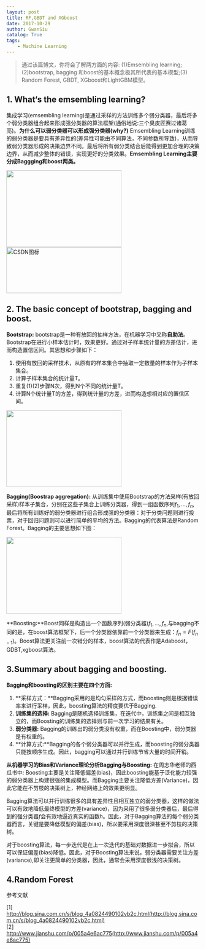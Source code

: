 ```yaml
---
layout: post
title: RF,GBDT and XGboost
date: 2017-10-29
author: GwanSiu
catalog: True
tags:
    - Machine Learning
---
```


> 通过该篇博文，你将会了解两方面的内容: (1)Emsembling learning; (2)bootstrap, bagging 和boost的基本概念极其所代表的基本模型;(3) Random Forest, GBDT, XGboost和LightGBM模型。

## 1. What‘s the emsembling learning?
集成学习(emsembling learning)是通过采样的方法训练多个弱分类器，最后将多个弱分类器组合起来形成强分类器的算法框架(通俗地说:三个臭皮匠赛过诸葛亮)。**为什么可以弱分类器可以形成强分类器(why?)** Emsembling Learning训练的弱分类器是要具有差异性的(差异性可能由不同算法，不同参数所导致)，从而导致弱分类器形成的决策边界不同。最后将所有弱分类结合后能得到更加合理的决策边界，从而减少整体的错误，实现更好的分类效果。**Emsembling Learning主要分成Baggging和boost两类。**

<img src="http://www.datakit.cn/images/machinelearning/EnsembleLearning_Combining_classifiers.jpg" width = "300" height = "200" align=center />
<img src="http://imgtech.gmw.cn/attachement/jpg/site2/20111223/f04da22d7ba7105e1d7507.jpg" width = "300" height = "120" alt="CSDN图标" />

## 2. The basic concept of bootstrap, bagging and boost.

**Bootstrap:** bootstrap是一种有放回的抽样方法，在机器学习中又称**自助法**。Bootstrap在进行小样本估计时，效果更好。通过对子样本统计量的方差估计，进而构造置信区间。其思想和步骤如下：

1. 使用有放回的采样技术，从原有的样本集合中抽取一定数量的样本作为子样本集合。
2. 计算子样本集合的统计量T。
3. 重复(1)(2)步骤N次，得到N个不同的统计量T。
4. 计算N个统计量T的方差，得到统计量的方差，进而构造想相对应的置信区间。

<img src="http://static.zybuluo.com/GwanSiu/vye8tevgtehauji37gt3nw8r/image.png" width = "300" height = "200" align=center />

 **Bagging(Boostrap aggregation):** 从训练集中使用Bootstrap的方法采样(有放回采样)样本子集合，分别在这些子集合上训练分类器，得到一组函数序列$f_{1},...,f_{n}$, 最后将所有训练好的弱分类器进行组合形成强的分类器：对于分类问题则进行投票，对于回归问题则可以进行简单的平均的方法。Bagging的代表算法是Random Forest。Bagging的主要思想如下图：

<img src="http://static.zybuluo.com/GwanSiu/8naiwi9u9a4quonkmlsqdxp0/image.png" width = "300" height = "200" align=center/>

 **Boosting:**Boost同样是构造出一个函数序列(弱分类器)$f_{1},...,f_{n}$,与bagging不同的是，在boost算法框架下，后一个分类器依靠前一个分类器来生成：$f_{n}=F(f_{n-1})$。Boost算法更关注前一次错分的样本，boost算法的代表作是Adaboost，GDBT,xgboost算法。

## 3.Summary about bagging and boosting.
 
**Bagging和boosting的区别主要在四个方面:**

 1. **采样方式：**Bagging采用的是均匀采样的方式，而boosting则是根据错误率来进行采样，因此，boosting算法的精度要优于Bagging.
 2. **训练集的选择:** Bagging是随机选择训练集，在迭代中，训练集之间是相互独立的，而Boosting的训练集的选择则与前一次学习的结果有关。
 3. **弱分类器:** Bagging的训练出的弱分类没有权重，而在Boosting中，弱分类器是有权重的。
 4. **计算方式:**Bagging的各个弱分类器可以并行生成，而boosting的弱分类器只能按顺序生成。因此，bagging可以通过并行训练节省大量的时间开销。

**从机器学习的Bias和Variance理论分析Bagging与Boosting:**
在周志华老师的西瓜书中: Boosting主要是关注降低偏差(bias)，因此boosting能基于泛化能力较强的弱分类器上构建很强的集成模型。而Bagging主要关注降低方差(Variance)，因此它能在不剪枝的决策树上，神经网络上的效果更明显。

Bagging算法可以并行训练很多的具有差异性且相互独立的弱分类器，这样的做法可以有效地降低最终模型的方差(variance)，因为采用了很多弱分类器后，最后得到的强分类器$f$会有效地逼近真实的函数$h$。因此，对于Bagging算法的每个弱分类器而言，关键是要降低模型的偏差(bias)，所以要采用深度很深甚至不剪枝的决策树。

对于boosting算法，每一步迭代是在上一次迭代的基础对数据进一步拟合，所以可以保证偏差(bias)降低。因此，对于Boosting算法来说，弱分类器需要关注方差(variance),即关注更简单的分类器，因此，通常会采用深度很浅的决策树。   

## 4.Random Forest


参考文献

[1] http://blog.sina.com.cn/s/blog_4a0824490102vb2c.html(http://blog.sina.com.cn/s/blog_4a0824490102vb2c.html)  
[2] http://www.jianshu.com/p/005a4e6ac775(http://www.jianshu.com/p/005a4e6ac775)
